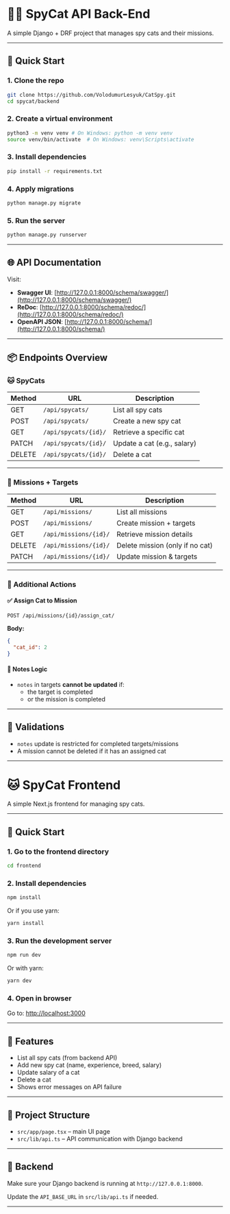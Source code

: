# 🕵️‍♂️ SpyCat API Back-End 

A simple Django + DRF project that manages spy cats and their missions.

---

## 🚀 Quick Start

### 1. Clone the repo

```bash
git clone https://github.com/VolodumurLesyuk/CatSpy.git
cd spycat/backend
```

### 2. Create a virtual environment

```bash
python3 -m venv venv # On Windows: python -m venv venv
source venv/bin/activate  # On Windows: venv\Scripts\activate
```

### 3. Install dependencies

```bash
pip install -r requirements.txt
```

### 4. Apply migrations

```bash
python manage.py migrate
```

### 5. Run the server

```bash
python manage.py runserver
```

---

## 🌐 API Documentation

Visit:

- **Swagger UI**: [http://127.0.0.1:8000/schema/swagger/](http://127.0.0.1:8000/schema/swagger/)
- **ReDoc**: [http://127.0.0.1:8000/schema/redoc/](http://127.0.0.1:8000/schema/redoc/)
- **OpenAPI JSON**: [http://127.0.0.1:8000/schema/](http://127.0.0.1:8000/schema/)

---

## 📦 Endpoints Overview

### 🐱 SpyCats

| Method | URL                     | Description               |
|--------|-------------------------|---------------------------|
| GET    | `/api/spycats/`         | List all spy cats         |
| POST   | `/api/spycats/`         | Create a new spy cat      |
| GET    | `/api/spycats/{id}/`    | Retrieve a specific cat   |
| PATCH  | `/api/spycats/{id}/`    | Update a cat (e.g., salary) |
| DELETE | `/api/spycats/{id}/`    | Delete a cat              |


---

### 🎯 Missions + Targets

| Method | URL                             | Description                     |
|--------|----------------------------------|---------------------------------|
| GET    | `/api/missions/`                | List all missions               |
| POST   | `/api/missions/`                | Create mission + targets        |
| GET    | `/api/missions/{id}/`           | Retrieve mission details        |
| DELETE | `/api/missions/{id}/`           | Delete mission (only if no cat) |
| PATCH  | `/api/missions/{id}/`           | Update mission & targets        |

---

### 🧩 Additional Actions

#### ✅ Assign Cat to Mission

```http
POST /api/missions/{id}/assign_cat/
```

**Body:**
```json
{
  "cat_id": 2
}
```

#### 📝 Notes Logic

- `notes` in targets **cannot be updated** if:
  - the target is completed
  - or the mission is completed

---

## 🔐 Validations
- `notes` update is restricted for completed targets/missions
- A mission cannot be deleted if it has an assigned cat

---


# 🐱 SpyCat Frontend

A simple Next.js frontend for managing spy cats.

---

## 🚀 Quick Start

### 1. Go to the frontend directory

```bash
cd frontend
```

### 2. Install dependencies

```bash
npm install
```

Or if you use yarn:

```bash
yarn install
```

### 3. Run the development server

```bash
npm run dev
```

Or with yarn:

```bash
yarn dev
```

### 4. Open in browser

Go to: [http://localhost:3000](http://localhost:3000)

---

## 🧩 Features

- List all spy cats (from backend API)
- Add new spy cat (name, experience, breed, salary)
- Update salary of a cat
- Delete a cat
- Shows error messages on API failure

---

## 📁 Project Structure

- `src/app/page.tsx` – main UI page
- `src/lib/api.ts` – API communication with Django backend

---

## 🔗 Backend

Make sure your Django backend is running at `http://127.0.0.1:8000`.

Update the `API_BASE_URL` in `src/lib/api.ts` if needed.

---